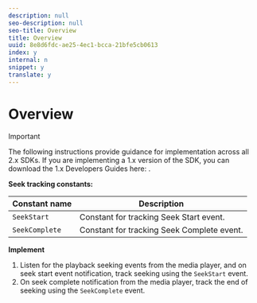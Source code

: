 ```yaml
---
description: null
seo-description: null
seo-title: Overview
title: Overview
uuid: 8e8d6fdc-ae25-4ec1-bcca-21bfe5cb0613
index: y
internal: n
snippet: y
translate: y
---
```


# Overview

>[!IMPORTANT]
>
>The following instructions provide guidance for implementation across all 2.x SDKs. If you are implementing a 1.x version of the SDK, you can download the 1.x Developers Guides here: [](../../sdk-implement/download-sdks.md).

**Seek tracking constants:**

|  Constant name  | Description  |
|---|---|
| `SeekStart` | Constant for tracking Seek Start event. |
| `SeekComplete` | Constant for tracking Seek Complete event. |

**Implement**

1. Listen for the playback seeking events from the media player, and on seek start event notification, track seeking using the `SeekStart` event. 
1. On seek complete notification from the media player, track the end of seeking using the `SeekComplete` event.

